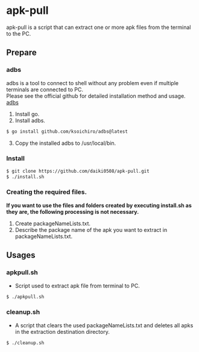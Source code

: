 # apk-pull
apk-pull is a script that can extract one or more apk files from the terminal to the PC.

## Prepare
### adbs
adbs is a tool to connect to shell without any problem even if multiple terminals are connected to PC.<br>
Please see the official github for detailed installation method and usage.<br>
[adbs](https://github.com/ksoichiro/adbs)
1. Install go.
2. Install adbs.
```bash
$ go install github.com/ksoichiro/adbs@latest
```
3. Copy the installed adbs to /usr/local/bin.

### Install
```bash
$ git clone https://github.com/daiki0508/apk-pull.git
$ ./install.sh
```

### Creating the required files.
<b>If you want to use the files and folders created by executing install.sh as they are, the following processing is not necessary.</b>
1. Create packageNameLists.txt.
2. Describe the package name of the apk you want to extract in packageNameLists.txt.

## Usages
### apkpull.sh
- Script used to extract apk file from terminal to PC.
```bash
$ ./apkpull.sh
```

### cleanup.sh
- A script that clears the used packageNameLists.txt and deletes all apks in the extraction destination directory.
```bash
$ ./cleanup.sh
```
